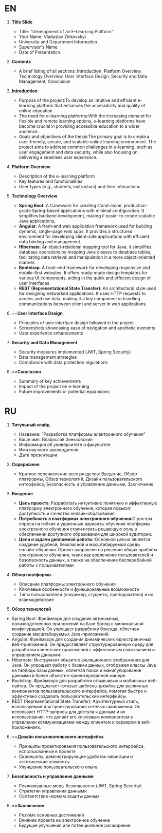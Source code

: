 # EN
1. **Title Slide**
   - Title: "Development of an E-Learning Platform"
   - Your Name: Vladyslav Zinkovskyi
   - University and Department Information
   - Supervisor's Name
   - Date of Presentation

2. **Contents**
   - A brief listing of all sections: Introduction, Platform Overview, Technology Overview, User Interface Design, Security and Data Management, Conclusion

3. **Introduction**
   - Purpose of the project:To develop an intuitive and efficient e-learning platform that enhances the accessibility and quality of online education.
   - The need for e-learning platforms:With the increasing demand for flexible and remote learning options, e-learning platforms have become crucial in providing accessible education to a wider audience.
   - Goals and objectives of the thesis:The primary goal is to create a user-friendly, secure, and scalable online learning environment. The project aims to address common challenges in e-learning, such as user engagement and data security, while also focusing on delivering a seamless user experience.

4. **Platform Overview**
   - Description of the e-learning platform
   - Key features and functionalities
   - User types (e.g., students, instructors) and their interactions

5. **Technology Overview**
   - **Spring Boot**: A framework for creating stand-alone, production-grade Spring-based applications with minimal configuration. It simplifies backend development, making it easier to create scalable Java applications.
   - **Angular**: A front-end web application framework used for building dynamic, single-page web apps. It provides a structured environment for developing client-side applications with efficient data binding and management.
   - **Hibernate**: An object-relational mapping tool for Java. It simplifies database operations by mapping Java classes to database tables, facilitating data retrieval and manipulation in a more object-oriented manner.
   - **Bootstrap**: A front-end framework for developing responsive and mobile-first websites. It offers ready-made design templates for various UI components, aiding in the quick and efficient design of user interfaces.
   - **REST (Representational State Transfer)**: An architectural style used for designing networked applications. It uses HTTP requests to access and use data, making it a key component in handling communications between client and server in web applications.

6. ==**User Interface Design**
   - Principles of user interface design followed in the project
   - Screenshots showcasing ease of navigation and aesthetic elements
   - User experience enhancements

7. **Security and Data Management**
   - Security measures implemented (JWT, Spring Security)
   - Data management strategies
   - Compliance with data protection regulations

8. ==**Conclusion**
   - Summary of key achievements
   - Impact of the project on e-learning
   - Future improvements or potential expansions



# RU
1. **Титульный слайд**
   - Название: "Разработка платформы электронного обучения"
   - Ваше имя: Владислав Зиньковский
   - Информация об университете и факультете
   - Имя научного руководителя
   - Дата презентации

2. **Содержание**
   - Краткое перечисление всех разделов: Введение, Обзор платформы, Обзор технологий, Дизайн пользовательского интерфейса, Безопасность и управление данными, Заключение

3. **Введение**
   - **Цель проекта**: Разработать интуитивно понятную и эффективную платформу электронного обучения, которая повысит доступность и качество онлайн-образования.
   - **Потребность в платформах электронного обучения**:С ростом спроса на гибкие и удаленные варианты обучения платформы электронного обучения стали играть решающую роль в обеспечении доступного образования для широкой аудитории.
   - **Цели и задачи дипломной работы** :Основной целью является создание удобной, безопасной и масштабируемой среды онлайн-обучения. Проект направлен на решение общих проблем электронного обучения, таких как вовлечение пользователей и безопасность данных, а также на обеспечение бесперебойной работы с пользователями.

4. **Обзор платформы**
   - Описание платформы электронного обучения
   - Ключевые особенности и функциональные возможности
   - Типы пользователей (например, студенты, преподаватели) и их взаимодействие

5. **Обзор технологий**
  - Spring Boot: Фреймворк для создания автономных, производственных приложений на базе Spring с минимальной конфигурацией. Он упрощает разработку бэкенда, облегчая создание масштабируемых Java-приложений.
  - Angular: Фреймворк для создания динамических одностраничных веб-приложений. Он предоставляет структурированную среду для разработки клиентских приложений с эффективным связыванием и управлением данными.
  - Hibernate: Инструмент объектно-реляционного отображения для Java. Он упрощает работу с базами данных, отображая классы Java на таблицы базы данных, облегчая поиск и манипулирование данными в более объектно-ориентированной манере.
  - Bootstrap: Фреймворк для разработки отзывчивых и мобильных веб-сайтов. Он предлагает готовые шаблоны дизайна для различных компонентов пользовательского интерфейса, помогая быстро и эффективно создавать пользовательские интерфейсы.
  - REST (Representational State Transfer): Архитектурный стиль, используемый для проектирования сетевых приложений. Он использует HTTP-запросы для доступа к данным и их использования, что делает его ключевым компонентом в управлении коммуникациями между клиентом и сервером в веб-приложениях.

6. ==**Дизайн пользовательского интерфейса**
   - Принципы проектирования пользовательского интерфейса, использованные в проекте
   - Скриншоты, демонстрирующие удобство навигации и эстетические элементы
   - Улучшение пользовательского опыта

7. **Безопасность и управление данными**
   - Реализованные меры безопасности (JWT, Spring Security)
   - Стратегии управления данными
   - Соответствие нормам защиты данных

8. ==**Заключение**
   - Резюме основных достижений
   - Влияние проекта на электронное обучение
   - Будущие улучшения или потенциальное расширение
